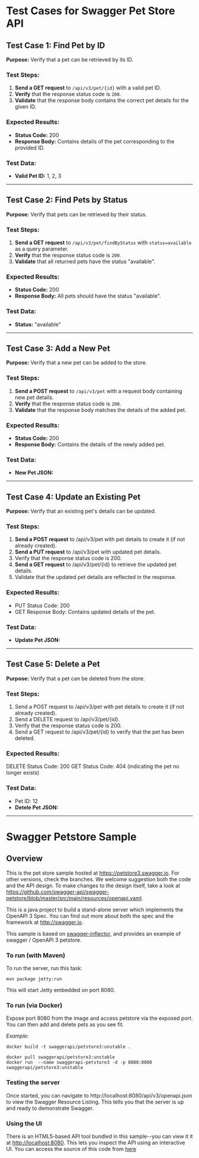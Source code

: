 # Test Cases for Swagger Pet Store API

## Test Case 1: Find Pet by ID
**Purpose:** Verify that a pet can be retrieved by its ID.
### Test Steps:
1. **Send a GET request** to `/api/v3/pet/{id}` with a valid pet ID.
2. **Verify** that the response status code is `200`.
3. **Validate** that the response body contains the correct pet details for the given ID.
### Expected Results:
- **Status Code:** 200
- **Response Body:** Contains details of the pet corresponding to the provided ID.
### Test Data:
- **Valid Pet ID:** 1, 2, 3
---

## Test Case 2: Find Pets by Status
**Purpose:** Verify that pets can be retrieved by their status.
### Test Steps:
1. **Send a GET request** to `/api/v3/pet/findByStatus` with `status=available` as a query parameter.
2. **Verify** that the response status code is `200`.
3. **Validate** that all returned pets have the status "available".
### Expected Results:
- **Status Code:** 200
- **Response Body:** All pets should have the status "available".
### Test Data:
- **Status:** "available"
---

## Test Case 3: Add a New Pet
**Purpose:** Verify that a new pet can be added to the store.
### Test Steps:
1. **Send a POST request** to `/api/v3/pet` with a request body containing new pet details.
2. **Verify** that the response status code is `200`.
3. **Validate** that the response body matches the details of the added pet.
### Expected Results:
- **Status Code:** 200
- **Response Body:** Contains the details of the newly added pet.
### Test Data:
- **New Pet JSON:**
---

## Test Case 4: Update an Existing Pet
**Purpose:** Verify that an existing pet's details can be updated.
### Test Steps:
1. **Send a POST request** to /api/v3/pet with pet details to create it (if not already created).
2. **Send a PUT request** to /api/v3/pet with updated pet details.
3. Verify that the response status code is 200.
4. **Send a GET request** to /api/v3/pet/{id} to retrieve the updated pet details.
5. Validate that the updated pet details are reflected in the response.
### Expected Results:
- PUT Status Code: 200
- GET Response Body: Contains updated details of the pet.
### Test Data:
- **Update Pet JSON:**
---

## Test Case 5: Delete a Pet
**Purpose:** Verify that a pet can be deleted from the store.
### Test Steps:
1. Send a POST request to /api/v3/pet with pet details to create it (if not already created).
2. Send a DELETE request to /api/v3/pet/{id}.
3. Verify that the response status code is 200.
4. Send a GET request to /api/v3/pet/{id} to verify that the pet has been deleted.
### Expected Results:
DELETE Status Code: 200
GET Status Code: 404 (indicating the pet no longer exists)
### Test Data:
- Pet ID: 12
- **Detele Pet JSON:**
---








# Swagger Petstore Sample

## Overview
This is the pet store sample hosted at https://petstore3.swagger.io. For other versions, check the branches.
We welcome suggestion both the code and the API design.
To make changes to the design itself, take a look at https://github.com/swagger-api/swagger-petstore/blob/master/src/main/resources/openapi.yaml.

This is a java project to build a stand-alone server which implements the OpenAPI 3 Spec.  You can find out
more about both the spec and the framework at http://swagger.io.

This sample is based on [swagger-inflector](https://github.com/swagger-api/swagger-inflector), and provides an example of swagger / OpenAPI 3 petstore.

### To run (with Maven)
To run the server, run this task:

```
mvn package jetty:run
```

This will start Jetty embedded on port 8080.

### To run (via Docker)

Expose port 8080 from the image and access petstore via the exposed port. You can then add and delete pets as you see fit.


*Example*:

```
docker build -t swaggerapi/petstore3:unstable .
```

```
docker pull swaggerapi/petstore3:unstable
docker run  --name swaggerapi-petstore3 -d -p 8080:8080 swaggerapi/petstore3:unstable
```


### Testing the server
Once started, you can navigate to http://localhost:8080/api/v3/openapi.json to view the Swagger Resource Listing.
This tells you that the server is up and ready to demonstrate Swagger.

### Using the UI
There is an HTML5-based API tool bundled in this sample--you can view it it at [http://localhost:8080](http://localhost:8080). This lets you inspect the API using an interactive UI.  You can access the source of this code from [here](https://github.com/swagger-api/swagger-ui)
